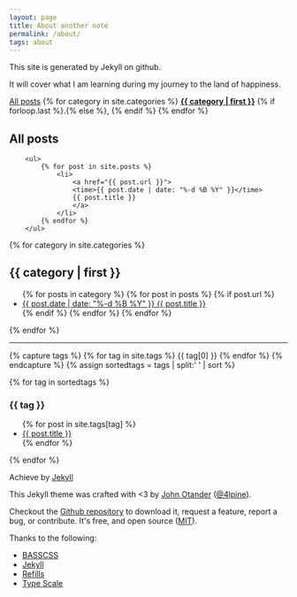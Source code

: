 ```yaml
---
layout: page
title: About another note
permalink: /about/
tags: about
---
```



This site is generated by Jekyll on github.

It will cover what I am learning during my journey to the land of happiness.

<nav>
    <a href="#allposts">All posts</a>
    {% for category in site.categories %}
        <a href="#{{ category | first | remove:' ' }}"><strong>{{ category | first }}</strong></a> {% if forloop.last %}.{% else %}, {% endif %}
    {% endfor %}
</nav>


<div class="catbloc" id="allposts">
    <h2>All posts</h2>
    
        <ul>
            {% for post in site.posts %}
                <li>
                    <a href="{{ post.url }}">
                    <time>{{ post.date | date: "%-d %B %Y" }}</time>
                    {{ post.title }}
                    </a>
                </li>
            {% endfor %}
        </ul>
</div>



{% for category in site.categories %}
<div class="catbloc" id="{{ category | first | remove:' ' }}">
    <h2>{{ category | first }}</h2>        
    <ul>
       {% for posts in category %}
         {% for post in posts %}
           {% if post.url %}
             <li>
               <a href="{{ post.url }}">
                 <time>{{ post.date | date: "%-d %B %Y" }}</time>
                 {{ post.title }}
               </a>
             </li>
           {% endif %}
         {% endfor %}
       {% endfor %}
    </ul>
</div>
{% endfor %}

------------------------------------------------------------------------------------------------------------------------------

{% capture tags %}
  {% for tag in site.tags %}
    {{ tag[0] }}
  {% endfor %}
{% endcapture %}
{% assign sortedtags = tags | split:' ' | sort %}

{% for tag in sortedtags %}
  <h3 id="{{ tag }}">{{ tag }}</h3>
  <ul>
  {% for post in site.tags[tag] %}
    <li><a href="{{ post.url }}">{{ post.title }}</a></li>
  {% endfor %}
  </ul>
{% endfor %}








Achieve by [Jekyll](https://nildeala.fr/2015/02/10/jekyll-pro-tip-awesome-archive-page.html)

This Jekyll theme was crafted with <3 by [John Otander](http://johnotander.com)
([@4lpine](https://twitter.com/4lpine)).

Checkout the [Github repository](https://github.com/johnotander/pixyll) to download it,
request a feature, report a bug, or contribute. It's free, and open source
([MIT](http://opensource.org/licenses/MIT)).

Thanks to the following:

* [BASSCSS](http://basscss.com)
* [Jekyll](http://jekyllrb.com)
* [Refills](http://refills.bourbon.io/)
* [Type Scale](http://type-scale.com/)
